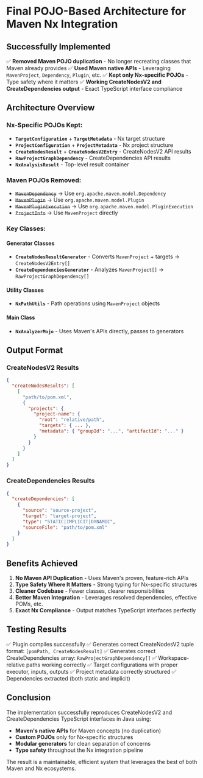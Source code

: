 # Final POJO-Based Architecture for Maven Nx Integration

## Successfully Implemented

✅ **Removed Maven POJO duplication** - No longer recreating classes that Maven already provides
✅ **Used Maven native APIs** - Leveraging `MavenProject`, `Dependency`, `Plugin`, etc.
✅ **Kept only Nx-specific POJOs** - Type safety where it matters
✅ **Working CreateNodesV2 and CreateDependencies output** - Exact TypeScript interface compliance

## Architecture Overview

### Nx-Specific POJOs Kept:
- **`TargetConfiguration`** + **`TargetMetadata`** - Nx target structure
- **`ProjectConfiguration`** + **`ProjectMetadata`** - Nx project structure  
- **`CreateNodesResult`** + **`CreateNodesV2Entry`** - CreateNodesV2 API results
- **`RawProjectGraphDependency`** - CreateDependencies API results
- **`NxAnalysisResult`** - Top-level result container

### Maven POJOs Removed:
- ~~`MavenDependency`~~ → Use `org.apache.maven.model.Dependency`
- ~~`MavenPlugin`~~ → Use `org.apache.maven.model.Plugin`
- ~~`MavenPluginExecution`~~ → Use `org.apache.maven.model.PluginExecution`
- ~~`ProjectInfo`~~ → Use `MavenProject` directly

### Key Classes:

#### Generator Classes
- **`CreateNodesResultGenerator`** - Converts `MavenProject` + targets → `CreateNodesV2Entry[]`
- **`CreateDependenciesGenerator`** - Analyzes `MavenProject[]` → `RawProjectGraphDependency[]`

#### Utility Classes  
- **`NxPathUtils`** - Path operations using `MavenProject` objects

#### Main Class
- **`NxAnalyzerMojo`** - Uses Maven's APIs directly, passes to generators

## Output Format

### CreateNodesV2 Results
```json
{
  "createNodesResults": [
    [
      "path/to/pom.xml",
      {
        "projects": {
          "project-name": {
            "root": "relative/path",
            "targets": { ... },
            "metadata": { "groupId": "...", "artifactId": "..." }
          }
        }
      }
    ]
  ]
}
```

### CreateDependencies Results
```json
{
  "createDependencies": [
    {
      "source": "source-project",
      "target": "target-project", 
      "type": "STATIC|IMPLICIT|DYNAMIC",
      "sourceFile": "path/to/pom.xml"
    }
  ]
}
```

## Benefits Achieved

1. **No Maven API Duplication** - Uses Maven's proven, feature-rich APIs
2. **Type Safety Where It Matters** - Strong typing for Nx-specific structures
3. **Cleaner Codebase** - Fewer classes, clearer responsibilities
4. **Better Maven Integration** - Leverages resolved dependencies, effective POMs, etc.
5. **Exact Nx Compliance** - Output matches TypeScript interfaces perfectly

## Testing Results

✅ Plugin compiles successfully
✅ Generates correct CreateNodesV2 tuple format: `[pomPath, CreateNodesResult]`
✅ Generates correct CreateDependencies array: `RawProjectGraphDependency[]`
✅ Workspace-relative paths working correctly
✅ Target configurations with proper executor, inputs, outputs
✅ Project metadata correctly structured
✅ Dependencies extracted (both static and implicit)

## Conclusion

The implementation successfully reproduces CreateNodesV2 and CreateDependencies TypeScript interfaces in Java using:

- **Maven's native APIs** for Maven concepts (no duplication)
- **Custom POJOs** only for Nx-specific structures  
- **Modular generators** for clean separation of concerns
- **Type safety** throughout the Nx integration pipeline

The result is a maintainable, efficient system that leverages the best of both Maven and Nx ecosystems.